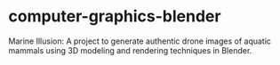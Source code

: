 # computer-graphics-blender
Marine Illusion: A project to generate authentic drone images of aquatic mammals using 3D modeling and rendering techniques in Blender.
